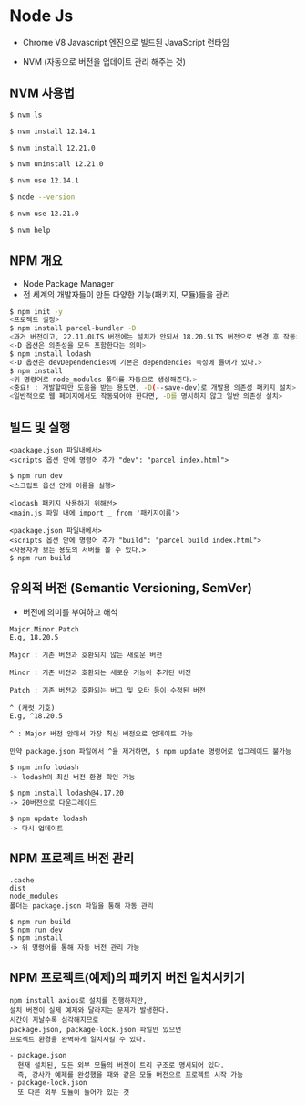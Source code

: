 # Node Js

- Chrome V8 Javascript 엔진으로 빌드된 JavaScript 런타임

- NVM (자동으로 버전을 업데이트 관리 해주는 것)

## NVM 사용법

``` bash
$ nvm ls

$ nvm install 12.14.1

$ nvm install 12.21.0

$ nvm uninstall 12.21.0

$ nvm use 12.14.1

$ node --version

$ nvm use 12.21.0

$ nvm help
```

## NPM 개요

- Node Package Manager
- 전 세계의 개발자들이 만든 다양한 기능(패키지, 모듈)들을 관리

``` bash
$ npm init -y
<프로젝트 설정>
$ npm install parcel-bundler -D
<과거 버전이고, 22.11.0LTS 버전에는 설치가 안되서 18.20.5LTS 버전으로 변경 후 작동>
<-D 옵션은 의존성을 모두 포함한다는 의미>
$ npm install lodash
<-D 옵션은 devDependencies에 기본은 dependencies 속성에 들어가 있다.>
$ npm install
<위 명령어로 node_modules 폴더를 자동으로 생성해준다.>
<중요! : 개발할때만 도움을 받는 용도면, -D(--save-dev)로 개발용 의존성 패키지 설치>
<일반적으로 웹 페이지에서도 작동되어야 한다면, -D를 명시하지 않고 일반 의존성 설치>
```

## 빌드 및 실행
```
<package.json 파일내에서>
<scripts 옵션 안에 명령어 추가 "dev": "parcel index.html">

$ npm run dev
<스크립트 옵션 안에 이름을 실행>

<lodash 패키지 사용하기 위해선>
<main.js 파일 내에 import _ from '패키지이름'>

<package.json 파일내에서>
<scripts 옵션 안에 명령어 추가 "build": "parcel build index.html">
<사용자가 보는 용도의 서버를 볼 수 있다.>
$ npm run build
```

## 유의적 버전 (Semantic Versioning, SemVer)
- 버전에 의미를 부여하고 해석

```
Major.Minor.Patch
E.g, 18.20.5

Major : 기존 버전과 호환되지 않는 새로운 버전

Minor : 기존 버전과 호환되는 새로운 기능이 추가된 버전

Patch : 기존 버전과 호환되는 버그 및 오타 등이 수정된 버전

^ (캐럿 기호)
E.g, ^18.20.5

^ : Major 버전 안에서 가장 최신 버전으로 업데이트 가능

만약 package.json 파일에서 ^을 제거하면, $ npm update 명령어로 업그레이드 불가능
```

``` pwsh
$ npm info lodash
-> lodash의 최신 버전 환경 확인 가능

$ npm install lodash@4.17.20
-> 20버전으로 다운그레이드

$ npm update lodash
-> 다시 업데이트
```

## NPM 프로젝트 버전 관리

```
.cache
dist
node_modules
폴더는 package.json 파일을 통해 자동 관리
```

``` pwsh
$ npm run build
$ npm run dev
$ npm install
-> 위 명령어를 통해 자동 버전 관리 가능
```

## NPM 프로젝트(예제)의 패키지 버전 일치시키기
```
npm install axios로 설치를 진행하지만,
설치 버전이 실제 예제와 달라지는 문제가 발생한다.
시간이 지날수록 심각해지므로
package.json, package-lock.json 파일만 있으면
프로젝트 환경을 완벽하게 일치시킬 수 있다.

- package.json
  현재 설치된, 모든 외부 모듈의 버전이 트리 구조로 명시되어 있다.
  즉, 강사가 예제를 완성했을 때와 같은 모듈 버전으로 프로젝트 시작 가능
- package-lock.json
  또 다른 외부 모듈이 들어가 있는 것
```

